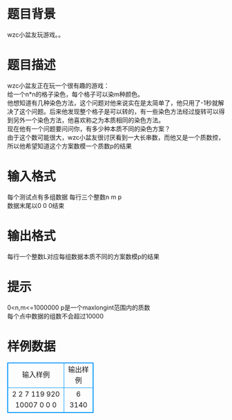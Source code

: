 # 

 
 # 题目背景 
wzc小盆友玩游戏。。 

 
 # 题目描述 
wzc小盆友正在玩一个很有趣的游戏：<BR>给一个n*n的格子染色，每个格子可以染m种颜色。<BR>他想知道有几种染色方法，这个问题对他来说实在是太简单了，他只用了-1秒就解决了这个问题。后来他发现整个格子是可以转的，有一些染色方法经过旋转可以得到另外一个染色方法，他喜欢称之为本质相同的染色方法。<BR>现在他有一个问题要问问你，有多少种本质不同的染色方案？<BR>由于这个数可能很大，wzc小盆友很讨厌看到一大长串数，而他又是一个质数控，<BR>所以他希望知道这个方案数模一个质数p的结果<BR> 

 
 # 输入格式 
每个测试点有多组数据&nbsp;每行三个整数n&nbsp;m&nbsp;p<BR>数据末尾以0&nbsp;0&nbsp;0结束 

 
 # 输出格式 
每行一个整数L对应每组数据本质不同的方案数模p的结果<BR> 

 
 # 提示 
0&lt;n,m&lt;=1000000&nbsp;p是一个maxlongint范围内的质数<BR>每个点中数据的组数不会超过10000 
# 样例数据
<style>
        table,table tr th, table tr td { border:1px solid #0094ff; }
        table { width: 200px; min-height: 25px; line-height: 25px; text-align: center; border-collapse: collapse;}   
    </style>
<table>
	<tr>
		<td>输入样例</td>
		<td>输出样例</td>
	</tr>
<tr><td>2 2 7
119 920 10007
0 0 0</td><td>6
3140
</td></tr></table>
